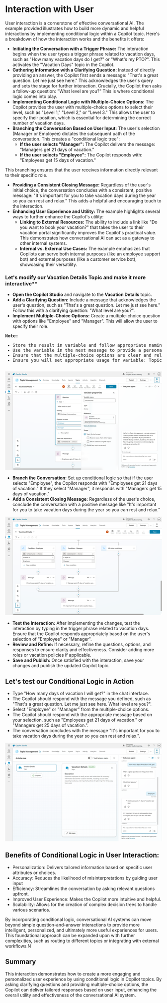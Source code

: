 # Interaction with User
User interaction is a cornerstone of effective conversational AI. The example provided illustrates how to build more dynamic and helpful interactions by implementing conditional logic within a Copilot topic.
Here's a breakdown of how the interaction works and the benefits it offers:
- **Initiating the Conversation with a Trigger Phrase:** The interaction begins when the user types a trigger phrase related to vacation days, such as "How many vacation days do I get?" or "What's my PTO?". This activates the "Vacation Days" topic in the Copilot.
- **Gathering Information with a Clarifying Question:** Instead of directly providing an answer, the Copilot first sends a message: "That's a great question. Let me just see here." This acknowledges the user's query and sets the stage for further interaction. Crucially, the Copilot then asks a follow-up question: "What level are you?" This is where conditional logic comes into play.
- **Implementing Conditional Logic with Multiple-Choice Options:** The Copilot provides the user with multiple-choice options to select their level, such as "Level 1," "Level 2," or "Level 3." This allows the user to specify their position, which is essential for determining the correct number of vacation days.
- **Branching the Conversation Based on User Input:** The user's selection (Manager or Employee) dictates the subsequent path of the conversation. This creates a "conditional logic tree":
  - **If the user selects "Manager":** The Copilot delivers the message: "Managers get 21 days of vacation."
  - **If the user selects "Employee":** The Copilot responds with: "Employees get 15 days of vacation."

This branching ensures that the user receives information directly relevant to their specific role.
- **Providing a Consistent Closing Message:** Regardless of the user's initial choice, the conversation concludes with a consistent, positive message: "It's important for you to take vacation days during the year so you can rest and relax." This adds a helpful and encouraging touch to the interaction.
- **Enhancing User Experience and Utility:** The example highlights several ways to further enhance the Copilot's utility:
	- **Linking to External Resources:** The ability to include a link like "Do you want to book your vacation?" that takes the user to their vacation portal significantly improves the Copilot's practical value. This demonstrates how conversational AI can act as a gateway to other internal systems.
	- **Internal vs. External Use Cases:** The example emphasizes that Copilots can serve both internal purposes (like an employee support bot) and external purposes (like a customer service bot), showcasing their versatility.

### Let's modify our Vacation Details Topic and make it more interactive**
- **Open the Copilot Studio** and navigate to the **Vacation Details** topic.
- **Add a Clarifying Question:** Include a message that acknowledges the user's question, such as "That's a great question. Let me just see here." Follow this with a clarifying question: "What level are you?".
- **Implement Multiple-Choice Options:** Create a multiple-choice question with options like "Employee" and "Manager". This will allow the user to specify their role.

<pre>
<b>Note:</b><ul><li>Store the result in variable and follow appropriate namin conventions.</li><li>Use the variable in the next message to provide a personalized response.</li><li>Ensure that the multiple-choice options are clear and relevant to the user's context.</li><li>Ensure you will set appropriate usage for variable: Topic (limited scope) or  Global (any topic can access)</li></ul></pre>

<img src="ref/Ask-Question.png" />

- **Branch the Conversation:** Set up conditional logic so that if the user selects "Employee", the Copilot responds with "Employees get 21 days of vacation." If they select "Manager", it responds with "Managers get 15 days of vacation."
- **Add a Consistent Closing Message:** Regardless of the user's choice, conclude the conversation with a positive message like "It's important for you to take vacation days during the year so you can rest and relax."

<img src="ref/Create-Conditional-Logic.png" />

- **Test the Interaction:** After implementing the changes, test the interaction by typing in the trigger phrase related to vacation days. Ensure that the Copilot responds appropriately based on the user's selection of "Employee" or "Manager".
- **Review and Refine:** If necessary, refine the questions, options, and responses to ensure clarity and effectiveness. Consider adding more roles or vacation policies if applicable.
- **Save and Publish:** Once satisfied with the interaction, save your changes and publish the updated Copilot topic.

## Let's test our Conditional Logic in Action
- Type "How many days of vacation I will get?" in the chat interface.
- The Copilot should respond with the message you defined, such as "That's a great question. Let me just see here. What level are you?".
- Select "Employee" or "Manager" from the multiple-choice options.
- The Copilot should respond with the appropriate message based on your selection, such as "Employees get 21 days of vacation." or "Managers get 25 days of vacation.".
- The conversation concludes with the message "It's important for you to take vacation days during the year so you can rest and relax.".

<img src="ref/Level-Question.png" />

## Benefits of Conditional Logic in User Interaction:
- Personalization: Delivers tailored information based on specific user attributes or choices.
- Accuracy: Reduces the likelihood of misinterpretations by guiding user input
- Efficiency: Streamlines the conversation by asking relevant questions upfront.
- Improved User Experience: Makes the Copilot more intuitive and helpful.
- Scalability: Allows for the creation of complex decision trees to handle various scenarios.

By incorporating conditional logic, conversational AI systems can move beyond simple question-and-answer interactions to provide more intelligent, personalized, and ultimately more useful experiences for users. This foundational approach can be expanded upon with further complexities, such as routing to different topics or integrating with external workflows.N

## Summary
This interaction demonstrates how to create a more engaging and personalized user experience by using conditional logic in Copilot topics. By asking clarifying questions and providing multiple-choice options, the Copilot can deliver tailored responses based on user input, enhancing the overall utility and effectiveness of the conversational AI system.